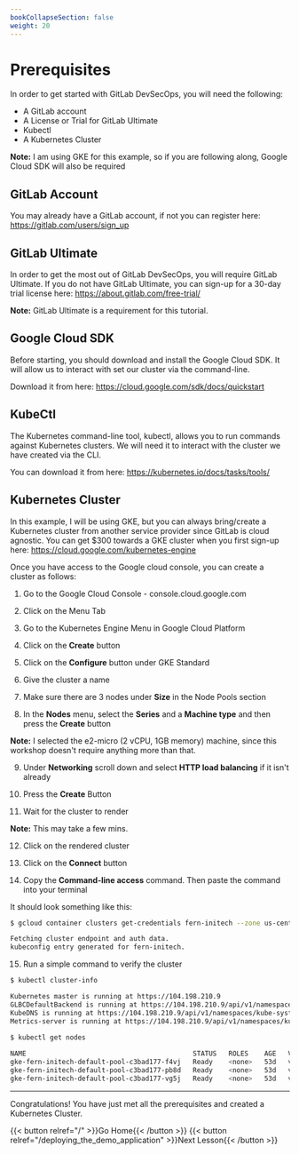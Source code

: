```yaml
---
bookCollapseSection: false
weight: 20
---
```


# Prerequisites

In order to get started with GitLab DevSecOps, you will need the following:

- A GitLab account
- A License or Trial for GitLab Ultimate
- Kubectl
- A Kubernetes Cluster

**Note:** I am using GKE for this example, so if you are following along, 
Google Cloud SDK will also be required

## GitLab Account

You may already have a GitLab account, if not you can register here:
https://gitlab.com/users/sign_up

## GitLab Ultimate

In order to get the most out of GitLab DevSecOps, you will require GitLab
Ultimate. If you do not have GitLab Ultimate, you can sign-up for a 30-day trial
license here: https://about.gitlab.com/free-trial/

**Note:** GitLab Ultimate is a requirement for this tutorial.

## Google Cloud SDK

Before starting, you should download and install the Google Cloud SDK. It will allow us to interact with set our cluster via the command-line.

Download it from here: https://cloud.google.com/sdk/docs/quickstart

## KubeCtl

The Kubernetes command-line tool, kubectl, allows you to run commands against Kubernetes clusters. We will need it to interact with the cluster we have created via the CLI.

You can download it from here: https://kubernetes.io/docs/tasks/tools/

## Kubernetes Cluster

In this example, I will be using GKE, but you can always bring/create a Kubernetes cluster
from another service provider since GitLab is cloud agnostic. You can get $300 towards a GKE cluster when you first sign-up here: https://cloud.google.com/kubernetes-engine

Once you have access to the Google cloud console, you can create a cluster as follows:

1. Go to the Google Cloud Console - console.cloud.google.com

2. Click on the Menu Tab

3. Go to the Kubernetes Engine Menu in Google Cloud Platform

4. Click on the **Create** button

5. Click on the **Configure** button under GKE Standard

6. Give the cluster a name

7. Make sure there are 3 nodes under **Size** in the Node Pools section

8. In the **Nodes** menu, select the **Series** and a **Machine type** and then
press the **Create** button  

**Note:** I selected the e2-micro (2 vCPU, 1GB memory) machine, since this workshop doesn't require anything more than that.

9. Under **Networking** scroll down and select **HTTP load balancing** if it isn't already

10. Press the **Create** Button

11. Wait for the cluster to render

**Note:** This may take a few mins.

12. Click on the rendered cluster

13. Click on the **Connect** button

14. Copy the **Command-line access** command. Then paste the command into your terminal

It should look something like this:

```bash
$ gcloud container clusters get-credentials fern-initech --zone us-central1-c --project fdiaz-02874dfa

Fetching cluster endpoint and auth data.
kubeconfig entry generated for fern-initech.
```

15. Run a simple command to verify the cluster

```bash
$ kubectl cluster-info

Kubernetes master is running at https://104.198.210.9
GLBCDefaultBackend is running at https://104.198.210.9/api/v1/namespaces/kube-system/services/default-http-backend:http/proxy
KubeDNS is running at https://104.198.210.9/api/v1/namespaces/kube-system/services/kube-dns:dns/proxy
Metrics-server is running at https://104.198.210.9/api/v1/namespaces/kube-system/services/https:metrics-server:/proxy
 
$ kubectl get nodes

NAME                                          STATUS   ROLES    AGE   VERSION
gke-fern-initech-default-pool-c3bad177-f4vj   Ready    <none>   53d   v1.22.3-gke.1500
gke-fern-initech-default-pool-c3bad177-pb8d   Ready    <none>   53d   v1.22.3-gke.1500
gke-fern-initech-default-pool-c3bad177-vg5j   Ready    <none>   53d   v1.22.3-gke.1500
```

---

Congratulations! You have just met all the prerequisites and created a Kubernetes Cluster.

{{< button relref="/" >}}Go Home{{< /button >}}
{{< button relref="/deploying_the_demo_application" >}}Next Lesson{{< /button >}}
